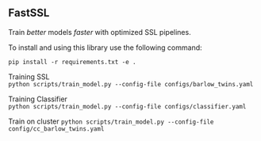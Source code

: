 ## FastSSL

Train *better* models *faster* with optimized SSL pipelines.

To install and using this library use the following command: 

```pip install -r requirements.txt -e .```


Training SSL   
```python scripts/train_model.py --config-file configs/barlow_twins.yaml```

Training Classifier  
```python scripts/train_model.py --config-file configs/classifier.yaml```

Train on cluster 
```python scripts/train_model.py --config-file config/cc_barlow_twins.yaml```    